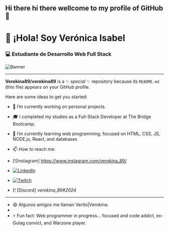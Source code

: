 ## Hi there hi there wellcome to my profile of GitHub👋

# 👋 ¡Hola! Soy Verónica Isabel  
### 💻 Estudiante de Desarrollo Web Full Stack

![Banner](https://raw.githubusercontent.com/verokina89/verokina89/main/banner.png) <!-- Puedes subir tu imagen/banner a tu repo y usar su URL aquí -->

---

**Verokina89/verokina89** is a ✨ _special_ ✨ repository because its `README.md` (this file) appears on your GitHub profile.

Here are some ideas to get you started:

- 🔭 I’m currently working on personal projects.
- 🎓 I completed my studies as a Full-Stack Developer at The Bridge Bootcamp.
- 🌱 I’m currently learning web programming; focused on HTML, CSS, JS, NODE.js, React, and databases

- 📫 How to reach me:
- [![Instagram] <https://www.instagram.com/verokina_89/>
- [![LinkedIn](https://img.shields.io/badge/LinkedIn-Verónica_Pérez-0077B5?style=for-the-badge&logo=linkedin&logoColor=white)](https://www.linkedin.com/in/veronicaiperezs)
- [![Twitch](https://img.shields.io/badge/Twitch-verokina__89-9146FF?style=for-the-badge&logo=twitch&logoColor=white)](https://www.twitch.tv/verokina_89)
- [! [Discord] *verokina_89#2024*
---

- 😄 Algunos amigos me llaman Verito|Verokina.
- 
- ⚡ Fun fact: Web programmer in progress... focused and code addict, ex-Gulag convict, and Warzone player.



